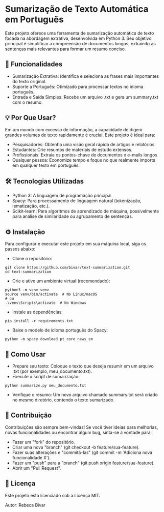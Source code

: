 # Sumarização de Texto Automática em Português
Este projeto oferece uma ferramenta de sumarização automática de texto focada na abordagem extrativa, desenvolvida em Python 3. Seu objetivo principal é simplificar a compreensão de documentos longos, extraindo as sentenças mais relevantes para formar um resumo conciso.

## 🚀 Funcionalidades
- Sumarização Extrativa: Identifica e seleciona as frases mais importantes do texto original.
- Suporte a Português: Otimizado para processar textos no idioma português.
- Entrada e Saída Simples: Recebe um arquivo .txt e gera um summary.txt com o resumo.

## 💡 Por Que Usar?

Em um mundo com excesso de informação, a capacidade de digerir grandes volumes de texto rapidamente é crucial. Este projeto é ideal para:

- Pesquisadores: Obtenha uma visão geral rápida de artigos e relatórios.
- Estudantes: Crie resumos de materiais de estudo extensos.
- Profissionais: Extraia os pontos-chave de documentos e e-mails longos.
- Qualquer pessoa: Economize tempo e foque no que realmente importa em qualquer texto em português.

## 🛠️ Tecnologias Utilizadas
- Python 3: A linguagem de programação principal.
- Spacy: Para processamento de linguagem natural (tokenização, lematização, etc.).
- Scikit-learn: Para algoritmos de aprendizado de máquina, possivelmente para análise de similaridade ou agrupamento de sentenças.

## ⚙️ Instalação

Para configurar e executar este projeto em sua máquina local, siga os passos abaixo:

- Clone o repositório:
```
git clone https://github.com/bivar/text-summarization.git
cd text-summarization
```
- Crie e ative um ambiente virtual (recomendado):
```
python3 -m venv venv
source venv/bin/activate  # No Linux/macOS
# ou
.\venv\Scripts\activate  # No Windows
```
- Instale as dependências:
```
pip install -r requirements.txt
```

- Baixe o modelo de idioma português do Spacy:
```
python -m spacy download pt_core_news_sm
```

## 🚀 Como Usar
- Prepare seu texto: Coloque o texto que deseja resumir em um arquivo .txt (por exemplo, meu_documento.txt).
- Execute o script de sumarização:
```
python summarize.py meu_documento.txt
```
- Verifique o resumo: Um novo arquivo chamado summary.txt será criado no mesmo diretório, contendo o texto sumarizado.

## 🤝 Contribuição

Contribuições são sempre bem-vindas! Se você tiver ideias para melhorias, novas funcionalidades ou encontrar algum bug, sinta-se à vontade para:

- Fazer um "fork" do repositório.
- Criar uma nova "branch" (git checkout -b feature/sua-feature).
- Fazer suas alterações e "commitá-las" (git commit -m 'Adiciona nova funcionalidade X').
- Fazer um "push" para a "branch" (git push origin feature/sua-feature).
- Abrir um "Pull Request".

## 📄 Licença
Este projeto está licenciado sob a Licença MIT.

Autor: Rebeca Bivar
